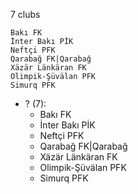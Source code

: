 7 clubs

```
Bakı FK                     
İnter Bakı PİK              
Neftçi PFK                  
Qarabağ FK|Qarabağ          
Xäzär Länkäran FK           
Olimpik-Şüvälan PFK         
Simurq PFK                  
```



- ? (7): 
  - Bakı FK 
  - İnter Bakı PİK 
  - Neftçi PFK 
  - Qarabağ FK|Qarabağ 
  - Xäzär Länkäran FK 
  - Olimpik-Şüvälan PFK 
  - Simurq PFK 


